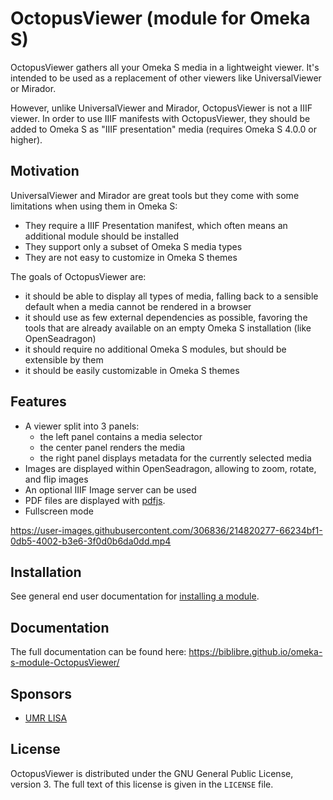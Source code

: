 # OctopusViewer (module for Omeka S)

OctopusViewer gathers all your Omeka S media in a lightweight viewer.
It's intended to be used as a replacement of other viewers like UniversalViewer
or Mirador.

However, unlike UniversalViewer and Mirador, OctopusViewer is not a IIIF
viewer. In order to use IIIF manifests with OctopusViewer, they should be added
to Omeka S as "IIIF presentation" media (requires Omeka S 4.0.0 or higher).

## Motivation

UniversalViewer and Mirador are great tools but they come with some limitations
when using them in Omeka S:

- They require a IIIF Presentation manifest, which often means an additional
  module should be installed
- They support only a subset of Omeka S media types
- They are not easy to customize in Omeka S themes

The goals of OctopusViewer are:

- it should be able to display all types of media, falling back to a sensible
  default when a media cannot be rendered in a browser
- it should use as few external dependencies as possible, favoring the
  tools that are already available on an empty Omeka S installation (like
  OpenSeadragon)
- it should require no additional Omeka S modules, but should be extensible by
  them
- it should be easily customizable in Omeka S themes

## Features

- A viewer split into 3 panels:
  - the left panel contains a media selector
  - the center panel renders the media
  - the right panel displays metadata for the currently selected media
- Images are displayed within OpenSeadragon, allowing to zoom, rotate, and flip images
- An optional IIIF Image server can be used
- PDF files are displayed with [pdfjs](https://mozilla.github.io/pdf.js/).
- Fullscreen mode

https://user-images.githubusercontent.com/306836/214820277-66234bf1-0db5-4002-b3e6-3f0d0b6da0dd.mp4

## Installation

See general end user documentation for
[installing a module](http://omeka.org/s/docs/user-manual/modules/#installing-modules).

## Documentation

The full documentation can be found here:
https://biblibre.github.io/omeka-s-module-OctopusViewer/

## Sponsors

- [UMR LISA](https://umrlisa.univ-corse.fr)

## License

OctopusViewer is distributed under the GNU General Public License, version 3. The
full text of this license is given in the `LICENSE` file.
